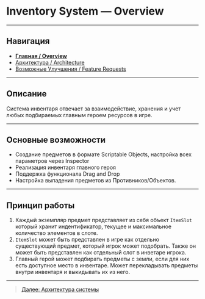 ﻿# Inventory System — Overview

---

## Навигация

- **[Главная / Overview](01_Overview.md)**
- [Архитектура / Architecture](02_Architecture.md)
- [Возможные Улучшения / Feature Requests](03_Feature_Requests.md)  

---

## Описание

Система инвентаря отвечает за взаимодействие, хранения и учет любых подбираемых главным героем ресурсов в игре.

---

## Основные возможности

- Создание предметов в формате Scriptable Objects, настройка всех параметров через Inspector
- Реализация инвентаря главного героя
- Поддержка функционала Drag and Drop
- Настройка выпадения предметов из Противников/Объектов.

---

## Принцип работы

1. Каждый экземпляр предмет представляет из себя объект `ItemSlot` который хранит индентификатор, текущее и максимальное количество элементов в слоте.
2. `ItemSlot` может быть представлен в игре как отдельно существующий предмет, который игрок может подобрать. Также он может быть представлен как отдельный слот в инветаре игрока.
3. Главный герой может подбирать предметы с земли, если для них есть доступное место в инвентаре. Может перекладывать предметы внутри инвентаря и выкидывать их из него.

---

> [Далее: Архитектура системы](02_Architecture.md)
